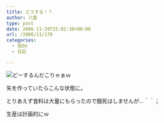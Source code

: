 ```yaml
---
title: どうする！？
author: 八雲
type: post
date: 2006-11-29T15:02:30+00:00
url: /2006/11/170
categories:
  - 信On
  - 日記

---
```

![どーするんだこりゃぁｗ][1]

矢を作っていたらこんな状態に。
  
とりあえず食料は大量にもらったので餓死はしませんが…＾＾；

生産は計画的にｗ

 [1]: http://ziomatrix.org/wp-content/gw-20061129-233403.jpg